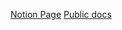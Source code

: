 [Notion Page](https://skinetics.notion.site/Login-Scene-699322f197b449099b837b636f942dcc)
[Public docs](https://docs.skinetics.tech/699322f197b449099b837b636f942dcc)